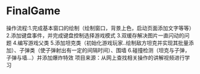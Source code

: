 # FinalGame
操作流程:1.完成基本窗口的绘制（绘制窗口，背景上色，启动页面添加文字等等）
         2.添加键盘事件，并完成键盘控制选择游戏模式
         3.双缓存解决图片一直闪动的问题
         4.编写游戏父类
         5.添加坦克类（初始化游戏玩家..绘制敌方坦克并实现其批量添加）、子弹类（使子弹射出有一定的间隔时间）、围墙
         6.碰撞检测（坦克与子弹，子弹与墙...）并添加爆炸特效
项目来源：从网上查找相关操作的讲解视频进行学习         
